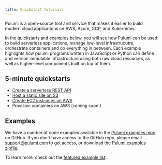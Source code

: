 ```yaml
---
title: Quickstart tutorials
---
```


<!-- LINKS: -->
[Pulumi examples repo]: https://github.com/pulumi/examples
<!-- END LINKS: -->

Pulumi is a open-source tool and service that makes it easier to build modern cloud applications on AWS, Azure, GCP, and Kubernetes.

In the quickstarts and examples below, you will see how Pulumi can be used to build serverless applications, manage low-level infrastrucutre, orchestrate containers and do everything in between. Each example highlights how pulumi programs written in JavaScript or Python can define and version immutable infrastructure using both raw cloud resources, as well as higher-level components built on top of them.

## 5-minute quickstarts

- [Create a serverless REST API](./aws-rest-api.html)
- [Host a static site on S3](./aws-s3-website.html)
- [Create EC2 instances on AWS](./aws-ec2.html)
- Provision containers on AWS (coming soon!)

## Examples

We have a number of code examples available in the [Pulumi examples repo] on GitHub. If you don't have access to the GitHub repo, please email [support@pulumi.com](mailto:support@pulumi.com) to get access, or download the [Pulumi examples zipfile](/examples/pulumi-examples.zip).

To learn more, check out the [featured example list](./examples.html).